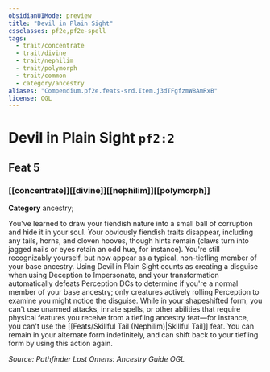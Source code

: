 ```yaml
---
obsidianUIMode: preview
title: "Devil in Plain Sight"
cssclasses: pf2e,pf2e-spell
tags:
  - trait/concentrate
  - trait/divine
  - trait/nephilim
  - trait/polymorph
  - trait/common
  - category/ancestry
aliases: "Compendium.pf2e.feats-srd.Item.j3dTFgfzmW8AmRxB"
license: OGL
---
```

# Devil in Plain Sight `pf2:2`
## Feat 5
### [[concentrate]][[divine]][[nephilim]][[polymorph]]

**Category** ancestry; 




You've learned to draw your fiendish nature into a small ball of corruption and hide it in your soul. Your obviously fiendish traits disappear, including any tails, horns, and cloven hooves, though hints remain (claws turn into jagged nails or eyes retain an odd hue, for instance). You're still recognizably yourself, but now appear as a typical, non-tiefling member of your base ancestry. Using Devil in Plain Sight counts as creating a disguise when using Deception to Impersonate, and your transformation automatically defeats Perception DCs to determine if you're a normal member of your base ancestry; only creatures actively rolling Perception to examine you might notice the disguise. While in your shapeshifted form, you can't use unarmed attacks, innate spells, or other abilities that require physical features you receive from a tiefling ancestry feat—for instance, you can't use the [[Feats/Skillful Tail (Nephilim)|Skillful Tail]] feat. You can remain in your alternate form indefinitely, and can shift back to your tiefling form by using this action again.

*Source: Pathfinder Lost Omens: Ancestry Guide*
*OGL*